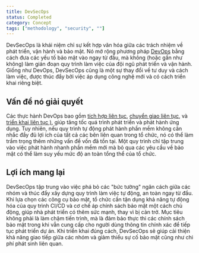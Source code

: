 ```yaml
---
title: DevSecOps
status: Completed
category: Concept
tags: ["methodology", "security", ""]
---
```


DevSecOps là khái niệm chỉ sự kết hợp văn hóa giữa các trách nhiệm về phát triển, vận hành và bảo mật.
Nó mở rộng phương pháp [DevOps](/devops/) bằng cách đưa các yếu tố bảo mật vào ngay từ đầu, mà không (hoặc gần như không) làm gián đoạn quy trình làm việc của đội ngũ phát triển và vận hành.
Giống như DevOps, DevSecOps cũng là một sự thay đổi về tư duy và cách làm việc, được thúc đẩy bởi việc áp dụng công nghệ mới và có cách triển khai riêng biệt.

## Vấn đề nó giải quyết

Các thực hành DevOps bao gồm [tích hợp liên tục](/continuous-integration/), [chuyển giao liên tục](/continuous-delivery/), và [triển khai liên tục )](/continuous-deployment/), giúp tăng tốc quá trình phát triển và phát hành ứng dụng.
Tuy nhiên, nếu quy trình tự động phát hành phần mềm không cân nhắc đầy đủ lợi ích của tất cả các bên liên quan trong tổ chức, nó có thể làm trầm trọng thêm những vấn đề vốn đã tồn tại.
Một quy trình chỉ tập trung vào việc phát hành nhanh phần mềm mới mà bỏ qua các yêu cầu về bảo mật có thể làm suy yếu mức độ an toàn tổng thể của tổ chức.

## Lợi ích mang lại

DevSecOps tập trung vào việc phá bỏ các "bức tường" ngăn cách giữa các nhóm và thúc đẩy xây dựng quy trình làm việc tự động, an toàn ngay từ đầu.
Khi lựa chọn các công cụ bảo mật, tổ chức cần tận dụng khả năng tự động hóa của quy trình CI/CD và cơ chế áp chính sách bảo mật một cách chủ động, giúp nhà phát triển có thêm sức mạnh, thay vì bị cản trở.
Mục tiêu không phải là làm chậm tiến trình, mà là đảm bảo thực thi các chính sách bảo mật trong khi vẫn cung cấp cho người dùng thông tin chính xác để tiếp tục phát triển dự án.
Khi triển khai đúng cách, DevSecOps sẽ giúp cải thiện khả năng giao tiếp giữa các nhóm và giảm thiểu sự cố bảo mật cũng như chi phí phát sinh liên quan.
